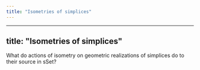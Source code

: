 ```yaml
---
title: "Isometries of simplices"
---
```


---
title: "Isometries of simplices"
---

What do actions of isometry on geometric realizations of simplices do to their source in sSet?
